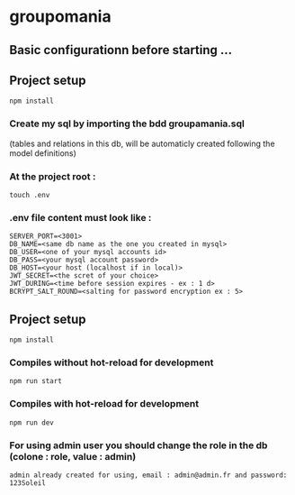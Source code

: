# groupomania


## Basic configurationn before starting ...

## Project setup
```
npm install
```
### Create my sql by importing the bdd groupamania.sql
(tables and relations in this db, will be automaticly created following the model definitions)
### At the project root :
```
touch .env
```
### .env file content must look like :
```
SERVER_PORT=<3001>
DB_NAME=<same db name as the one you created in mysql>
DB_USER=<one of your mysql accounts id>
DB_PASS=<your mysql account password>
DB_HOST=<your host (localhost if in local)>
JWT_SECRET=<the scret of your choice>
JWT_DURING=<time before session expires - ex : 1 d>
BCRYPT_SALT_ROUND=<salting for password encryption ex : 5>
```


## Project setup
```
npm install
```

### Compiles without hot-reload for development
```
npm run start
```

### Compiles with hot-reload for development
```
npm run dev
```
### For using admin user you should change the role in the db (colone : role, value : admin)
```
admin already created for using, email : admin@admin.fr and password: 123Soleil

